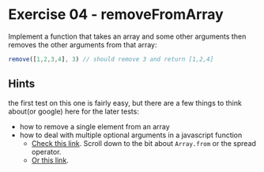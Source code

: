 # Exercise 04 - removeFromArray

Implement a function that takes an array and some other arguments then removes the other arguments from that array:

```javascript
remove([1,2,3,4], 3) // should remove 3 and return [1,2,4]
```



## Hints
the first test on this one is fairly easy, but there are a few things to think about(or google) here for the later tests:
- how to remove a single element from an array
- how to deal with multiple optional arguments in a javascript function
  - [Check this link](https://developer.mozilla.org/en-US/docs/Web/JavaScript/Reference/Functions/arguments).  Scroll down to the bit about `Array.from` or the spread operator.
  - [Or this link](https://developer.mozilla.org/en-US/docs/Web/JavaScript/Reference/Functions/rest_parameters).
  
